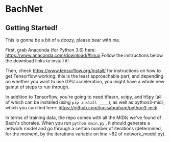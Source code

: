 # BachNet
## Getting Started!
This is gonna be a bit of a doozy, please bear with me.

First, grab Anaconda (for Python 3.6) here: https://www.anaconda.com/download/#linux
Follow the instructions below the download links to install it!

Then, check https://www.tensorflow.org/install/ for instructions on how to get Tensorflow working:
this is the least approachable part, and depending on whether you want to use GPU acceleration,
you might have a whole new gamut of steps to run through.

In addition to Tensorflow, you're going to need tflearn, scipy, and h5py (all of which
can be installed using ```pip install ____```), as well as python3-midi, which you can find
here: https://github.com/louisabraham/python3-midi

In terms of training data, the repo comes with all the MIDIs we've found of Bach's
chorales. When you run ```python main.py``` , it should generate a network model
and go through a certain number of iterations (determined, for the moment, by the
iterations variable on line ~82 of network_model.py).
